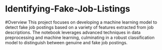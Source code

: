 # Identifying-Fake-Job-Listings

#Overview
This project focuses on developing a machine learning model to detect fake job postings based on a variety of features extracted from job descriptions. The notebook leverages advanced techniques in data preprocessing and machine learning, culminating in a robust classification model to distinguish between genuine and fake job postings.
